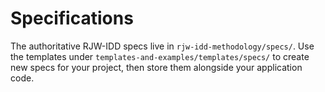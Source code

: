 # Specifications

The authoritative RJW-IDD specs live in `rjw-idd-methodology/specs/`. Use the templates under `templates-and-examples/templates/specs/` to create new specs for your project, then store them alongside your application code.
